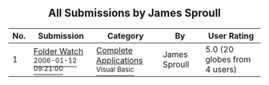 ﻿<div align="center">

## All Submissions by James Sproull

</div>

No.  | Submission | Category | By   | User Rating
---- | ---------- | -------- | ---- | -----------
1 | [Folder Watch<br /><sup>2006-01-12 09:21:00</sup>](https://github.com/Planet-Source-Code/james-sproull-folder-watch__1-64019) | [Complete Applications<br /><sup>Visual Basic</sup>](../ByCategory/complete-applications__1-27.md) | James Sproull | 5.0 (20 globes from 4 users)
